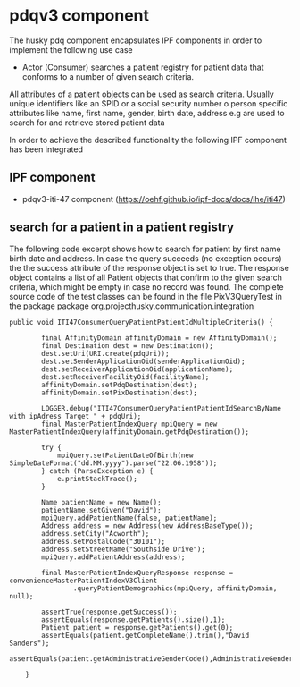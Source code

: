 # pdqv3 component

The husky pdq component encapsulates IPF components in order to implement the following use case

* Actor (Consumer) searches a patient registry for patient data that conforms to a number of given search criteria.
  
All attributes of a patient objects can be used as search criteria. Usually unique identifiers like an SPID or a social security number o person specific attributes like name, first name, gender, birth date, address  e.g are used to search for and retrieve stored patient data

In order to achieve the described functionality the following IPF component has been integrated

## IPF component
* pdqv3-iti-47 component (https://oehf.github.io/ipf-docs/docs/ihe/iti47)


## search for a patient in a patient registry


The following code excerpt shows how to search for patient by first name birth date and address. In case the query succeeds (no exception occurs) the the success attribute of the response object is set to true. The response object contains a list of all Patient objects that confirm to the given search criteria, which might be empty in case no record was found.
The complete source code of the test classes can be found in the file PixV3QueryTest in the package package org.projecthusky.communication.integration 

```
public void ITI47ConsumerQueryPatientPatientIdMultipleCriteria() {
		
		final AffinityDomain affinityDomain = new AffinityDomain();
		final Destination dest = new Destination();
		dest.setUri(URI.create(pdqUri));
		dest.setSenderApplicationOid(senderApplicationOid);
		dest.setReceiverApplicationOid(applicationName);
		dest.setReceiverFacilityOid(facilityName);
		affinityDomain.setPdqDestination(dest);
		affinityDomain.setPixDestination(dest); 

		LOGGER.debug("ITI47ConsumerQueryPatientPatientIdSearchByName with ipAdress Target " + pdqUri);
		final MasterPatientIndexQuery mpiQuery = new MasterPatientIndexQuery(affinityDomain.getPdqDestination());
		
		try {
			mpiQuery.setPatientDateOfBirth(new SimpleDateFormat("dd.MM.yyyy").parse("22.06.1958"));
		} catch (ParseException e) {
			e.printStackTrace();
		}  
	  
		Name patientName = new Name();
		patientName.setGiven("David");
		mpiQuery.addPatientName(false, patientName);
	    Address address = new Address(new AddressBaseType());
	    address.setCity("Acworth");
	    address.setPostalCode("30101");
	    address.setStreetName("Southside Drive");
	    mpiQuery.addPatientAddress(address);
		
		final MasterPatientIndexQueryResponse response = convenienceMasterPatientIndexV3Client
				.queryPatientDemographics(mpiQuery, affinityDomain, null);
		
		assertTrue(response.getSuccess());
		assertEquals(response.getPatients().size(),1);
		Patient patient = response.getPatients().get(0);
		assertEquals(patient.getCompleteName().trim(),"David Sanders");
		assertEquals(patient.getAdministrativeGenderCode(),AdministrativeGender.MALE.getCodeValue());
		
	} 

```